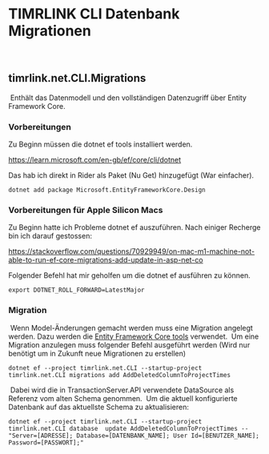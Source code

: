 # TIMRLINK CLI Datenbank Migrationen 
​
## timrlink.net.CLI.Migrations
​
Enthält das Datenmodell und den vollständigen Datenzugriff über Entity Framework Core.
​
### Vorbereitungen

Zu Beginn müssen die dotnet ef tools installiert werden.

https://learn.microsoft.com/en-gb/ef/core/cli/dotnet

Das hab ich direkt in Rider als Paket (Nu Get) hinzugefügt (War einfacher).

```
dotnet add package Microsoft.EntityFrameworkCore.Design
```

### Vorbereitungen für Apple Silicon Macs

Zu Beginn hatte ich Probleme dotnet ef auszuführen. Nach einiger Recherge bin ich darauf gestossen:

https://stackoverflow.com/questions/70929949/on-mac-m1-machine-not-able-to-run-ef-core-migrations-add-update-in-asp-net-co

Folgender Befehl hat mir geholfen um die dotnet ef ausführen zu können. 

```
export DOTNET_ROLL_FORWARD=LatestMajor
```

### Migration
​
Wenn Model-Änderungen gemacht werden muss eine Migration angelegt werden.
Dazu werden die [Entity Framework Core tools](https://docs.microsoft.com/en-gb/ef/core/miscellaneous/cli/dotnet) verwendet. 
​
Um eine Migration anzulegen muss folgender Befehl ausgeführt werden (Wird nur benötigt um in Zukunft neue Migrationen zu erstellen)
​
```
dotnet ef --project timrlink.net.CLI --startup-project timrlink.net.CLI migrations add AddDeletedColumnToProjectTimes 
```
​
Dabei wird die in TransactionServer.API verwendete DataSource als Referenz vom alten Schema genommen.
​
Um die aktuell konfigurierte Datenbank auf das aktuellste Schema zu aktualisieren:
​
```
dotnet ef --project timrlink.net.CLI --startup-project timrlink.net.CLI database  update AddDeletedColumnToProjectTimes -- "Server=[ADRESSE]; Database=[DATENBANK_NAME]; User Id=[BENUTZER_NAME]; Password=[PASSWORT];"

```